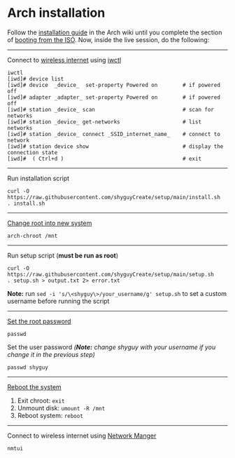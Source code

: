 # Arch installation

Follow the [installation guide](https://wiki.archlinux.org/title/Installation_guide#Pre-installation) in the Arch wiki until you complete the section of [booting from the ISO](https://wiki.archlinux.org/title/Installation_guide#Boot_the_live_environment). Now, inside the live session, do the following:

---

Connect to [wireless internet](https://wiki.archlinux.org/title/Installation_guide#Connect_to_the_internet) using [iwctl](https://wiki.archlinux.org/title/Iwd#iwctl)

```
iwctl
[iwd]# device list
[iwd]# device  _device_  set-property Powered on        # if powered off
[iwd]# adapter _adapter_ set-property Powered on        # if powered off
[iwd]# station _device_ scan                            # scan for networks
[iwd]# station _device_ get-networks                    # list networks
[iwd]# station _device_ connect _SSID_internet_name_    # connect to network
[iwd]# station device show                              # display the connection state
[iwd]#  ( Ctrl+d )                                      # exit
```

---

Run installation script

```
curl -O https://raw.githubusercontent.com/shyguyCreate/setup/main/install.sh
. install.sh
```

---

[Change root into new system](https://wiki.archlinux.org/title/Installation_guide#Chroot)

```
arch-chroot /mnt
```

---

Run setup script (**must be run as root**)

```
curl -O https://raw.githubusercontent.com/shyguyCreate/setup/main/setup.sh
. setup.sh > output.txt 2> error.txt
```

**Note:** run `sed -i 's/\<shyguy\>/your_username/g' setup.sh` to set a custom username before running the script

---

[Set the root password](https://wiki.archlinux.org/title/Installation_guide#Root_password)

```
passwd
```

Set the user password _(**Note:** change shyguy with your username if you change it in the previous step)_

```
passwd shyguy
```

---

[Reboot the system](https://wiki.archlinux.org/title/Installation_guide#Reboot)

1. Exit chroot: `exit`
2. Unmount disk: `umount -R /mnt`
3. Reboot system: `reboot`

---

Connect to wireless internet using [Network Manger](https://wiki.archlinux.org/title/NetworkManager#Usage)

```
nmtui
```
